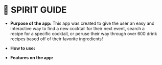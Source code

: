 # :ghost: SPIRIT GUIDE

* **Purpose of the app:** 
   This app was created to give the user an easy and interactive way to find a new cocktail for their next event, search a recipe for a specific cocktail, or peruse their way through over 600 drink recipes based off of their favorite ingredients!
* **How to use:**
   
* **Features on the app:**
    